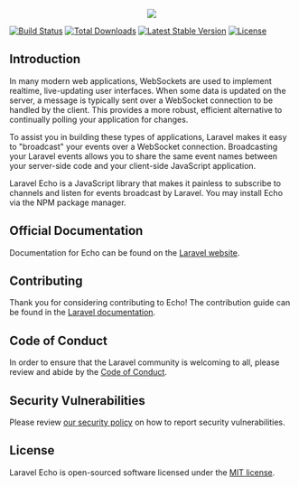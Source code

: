 <p align="center"><img src="https://laravel.com/assets/img/components/logo-echo.svg"></p>

<p align="center">

<a href="https://github.com/laravel/echo/actions"><img src="https://github.com/laravel/echo/workflows/tests/badge.svg" alt="Build Status"></a>
<a href="https://www.npmjs.com/package/laravel-echo"><img src="https://img.shields.io/npm/dt/laravel-echo" alt="Total Downloads"></a>
<a href="https://www.npmjs.com/package/laravel-echo"><img src="https://img.shields.io/npm/v/laravel-echo" alt="Latest Stable Version"></a>
<a href="https://www.npmjs.com/package/laravel-echo"><img src="https://img.shields.io/npm/l/laravel-echo" alt="License"></a>
</p>

## Introduction

In many modern web applications, WebSockets are used to implement realtime, live-updating user interfaces. When some data is updated on the server, a message is typically sent over a WebSocket connection to be handled by the client. This provides a more robust, efficient alternative to continually polling your application for changes.

To assist you in building these types of applications, Laravel makes it easy to "broadcast" your events over a WebSocket connection. Broadcasting your Laravel events allows you to share the same event names between your server-side code and your client-side JavaScript application.

Laravel Echo is a JavaScript library that makes it painless to subscribe to channels and listen for events broadcast by Laravel. You may install Echo via the NPM package manager.

## Official Documentation

Documentation for Echo can be found on the [Laravel website](https://laravel.com/docs/broadcasting).

## Contributing

Thank you for considering contributing to Echo! The contribution guide can be found in the [Laravel documentation](https://laravel.com/docs/contributions).

## Code of Conduct

In order to ensure that the Laravel community is welcoming to all, please review and abide by the [Code of Conduct](https://laravel.com/docs/contributions#code-of-conduct).

## Security Vulnerabilities

Please review [our security policy](https://github.com/laravel/echo/security/policy) on how to report security vulnerabilities.

## License

Laravel Echo is open-sourced software licensed under the [MIT license](LICENSE.md).
